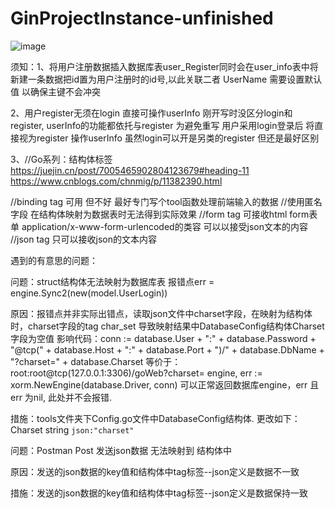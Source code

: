 # GinProjectInstance-unfinished

![image](https://github.com/gopherer/GinProjectInstance-unfinished/raw/main/readmePhoto/structure-chart.png)

须知：1、将用户注册数据插入数据库表user_Register同时会在user_info表中将新建一条数据把id置为用户注册时的id号,以此关联二者 UserName 
需要设置默认值 以确保主键不会冲突

2、用户register无须在login 直接可操作userInfo
刚开写时没区分login和register, userInfo的功能都依托与register 为避免重写 用户采用login登录后 将直接视为register 操作userInfo
虽然login可以开是另类的register  但还是最好区别   
   
3、//Go系列：结构体标签  https://juejin.cn/post/7005465902804123679#heading-11
                        https://www.cnblogs.com/chnmig/p/11382390.html
  
  //binding tag 可用 但不好 最好专门写个tool函数处理前端输入的数据
  //使用匿名字段 在结构体映射为数据表时无法得到实际效果
  //form tag 可接收html form表单 application/x-www-form-urlencoded的类容 可以以接受json文本的内容
  //json tag 只可以接收json的文本内容

遇到的有意思的问题：

问题：struct结构体无法映射为数据库表  报错点err = engine.Sync2(new(model.UserLogin))

原因：报错点并非实际出错点，读取json文件中charset字段，在映射为结构体时，charset字段的tag char_set 导致映射结果中DatabaseConfig结构体Charset字段为空值
     影响代码：conn := database.User + ":" + database.Password + "@tcp(" + database.Host + ":" + database.Port + ")/" + database.DbName + "?charset=" + database.Charset
     等价于：root:root@tcp(127.0.0.1:3306)/goWeb?charset=
     engine, err := xorm.NewEngine(database.Driver, conn) 可以正常返回数据库engine，err 且err 为nil, 此处并不会报错.

措施：tools文件夹下Config.go文件中DatabaseConfig结构体. 更改如下：Charset  string `json:"charset"`


问题：Postman Post 发送json数据 无法映射到 结构体中

原因：发送的json数据的key值和结构体中tag标签--json定义是数据不一致

措施：发送的json数据的key值和结构体中tag标签--json定义是数据保持一致


